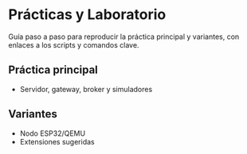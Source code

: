 # Prácticas y Laboratorio

Guía paso a paso para reproducir la práctica principal y variantes, con enlaces a los scripts y comandos clave.

## Práctica principal
- Servidor, gateway, broker y simuladores

## Variantes
- Nodo ESP32/QEMU
- Extensiones sugeridas
